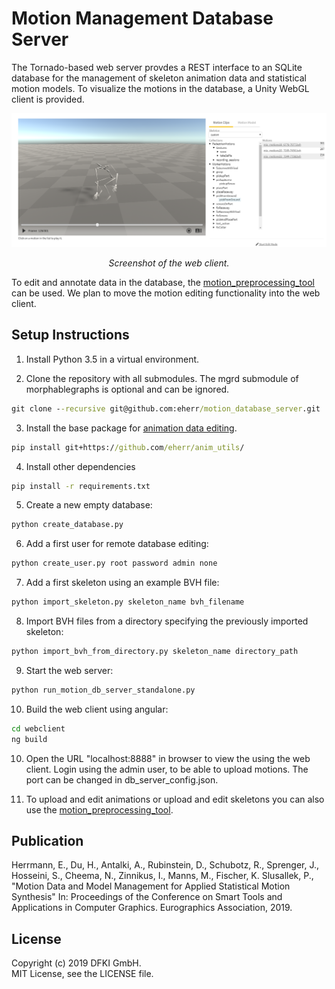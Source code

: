 ﻿# Motion Management Database Server

The Tornado-based web server provdes a REST interface to an SQLite database for the management of skeleton animation data and statistical motion models. To visualize the motions in the database, a Unity WebGL client is provided.  

 
![Screenshot](doc/images/screenshot.png)
<p align="center">
<em>Screenshot of the web client.</em>

To edit and annotate data in the database, the [motion_preprocessing_tool](https://github.com/eherr/motion_preprocessing_tool) can be used. We plan to move the motion editing functionality into the web client.
 

  
## Setup Instructions

1. Install Python 3.5 in a virtual environment.

2. Clone the repository with all submodules. The mgrd submodule of morphablegraphs is optional and can be ignored.
```bat
git clone --recursive git@github.com:eherr/motion_database_server.git
```

3. Install the base package for [animation data editing](https://github.com/eherr/anim_utils).
```bat
pip install git+https://github.com/eherr/anim_utils/
```

4. Install other dependencies
```bat
pip install -r requirements.txt
```

5. Create a new empty database: 
```bat
python create_database.py
```

6. Add a first user for remote database editing: 
```bat
python create_user.py root password admin none
```

7. Add a first skeleton using an example BVH file: 
```bat
python import_skeleton.py skeleton_name bvh_filename
```

8. Import BVH files from a directory specifying the previously imported skeleton:
```bat
python import_bvh_from_directory.py skeleton_name directory_path
```

9. Start the web server: 
```bat
python run_motion_db_server_standalone.py
```

10. Build the web client using angular: 
```bat
cd webclient 
ng build
```

10. Open the URL "localhost:8888" in browser to view the using the web client. Login using the admin user, to be able to upload motions. The port can be changed in db_server_config.json.

11. To upload and edit animations or upload and edit skeletons you can also use the [motion_preprocessing_tool](https://github.com/eherr/motion_preprocessing_tool).

## Publication
Herrmann, E., Du, H., Antalki, A., Rubinstein, D., Schubotz, R., Sprenger, J., Hosseini, S., Cheema, N., Zinnikus, I., Manns, M., Fischer, K. Slusallek, P., "Motion Data and Model Management for Applied Statistical Motion Synthesis" In: Proceedings of the Conference on Smart Tools and Applications in Computer Graphics. Eurographics Association, 2019.


## License
Copyright (c) 2019 DFKI GmbH.  
MIT License, see the LICENSE file.
